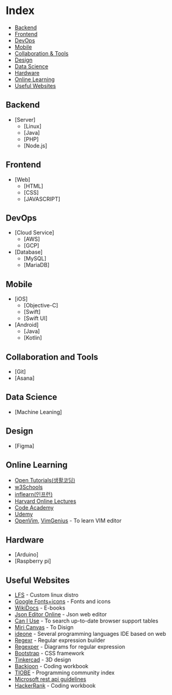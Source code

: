 # Index

- [Backend](#Backend)
- [Frontend](#Frontend)
- [DevOps](#DevOps)
- [Mobile](#Mobile)
- [Collaboration & Tools](#Collaboration-and-Tools)
- [Design](#Design)
- [Data Science](#Data-Science)
- [Hardware](#Hardware)
- [Online Learning](#Online-Learning)
- [Useful Websites](#Useful-Websites)


## Backend
- [Server]
   - [Linux]
   - [Java]
   - [PHP]
   - [Node.js]

## Frontend
- [Web]
  - [HTML]
  - [CSS]
  - [JAVASCRIPT]

## DevOps
- [Cloud Service]
  - [AWS]
  - [GCP]
- [Database]
  - [MySQL]
  - [MariaDB]

## Mobile
- [iOS]
  - [Objective-C]
  - [Swift]
  - [Swift UI]
- [Android]
  - [Java]
  - [Kotlin]

## Collaboration and Tools
- [Git]
- [Asana]

## Data Science
- [Machine Leaning]

## Design
- [Figma]

## Online Learning
- [Open Tutorials(생활코딩)](https://opentutorials.org/course/1)
- [w3Schools](https://www.w3schools.com)
- [inflearn(인프런)](https://www.inflearn.com)
- [Harvard Online Lectures](https://online-learning.harvard.edu)
- [Code Academy](https://www.codecademy.com/)
- [Udemy](https://www.udemy.com)
- [OpenVim](https://openvim.com), [VimGenius](http://vimgenius.com) - To learn VIM editor

## Hardware
- [Arduino]
- [Raspberry pi]

## Useful Websites
- [LFS](https://www.linuxfromscratch.org) - Custom linux distro
- [Google Fonts+icons](https://fonts.google.com) - Fonts and icons
- [WikiDocs](https://wikidocs.net) - E-books
- [Json Editor Online](https://jsoneditoronline.org) - Json web editor
- [Can I Use](https://caniuse.com) - To search up-to-date browser support tables
- [Miri Canvas](https://www.miricanvas.com) - To Disign
- [ideone](https://ideone.com) - Several programming languages IDE based on web
- [Regexr](https://regexr.com) - Regular expression builder
- [Regexper](https://regexper.com) - Diagrams for regular expression
- [Bootstrap](https://getbootstrap.com) - CSS framework
- [Tinkercad](https://www.tinkercad.com) - 3D design
- [Backjoon](https://www.acmicpc.net) - Coding workbook
- [TIOBE](https://www.tiobe.com/tiobe-index) - Programming community index
- [Microsoft rest api guidelines](https://github.com/microsoft/api-guidelines)
- [HackerRank](https://www.hackerrank.com) - Coding workbook
